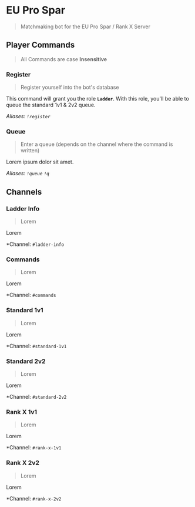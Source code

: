 
# EU Pro Spar
> Matchmaking bot for the EU Pro Spar / Rank X Server

## Player Commands
> All Commands are case **Insensitive**

### Register
> Register yourself into the bot's database

This command will grant you the role **`Ladder`**. With this role, you'll be able to queue the standard 1v1 & 2v2 queue.

*Aliases: `!register`*

### Queue

> Enter a queue (depends on the channel where the command is written)

Lorem ipsum dolor sit amet.

*Aliases: `!queue` `!q`*

## Channels
### Ladder Info
> Lorem

Lorem

*Channel: `#ladder-info`
### Commands
> Lorem

Lorem

*Channel: `#commands`
### Standard 1v1
> Lorem

Lorem

*Channel: `#standard-1v1`
### Standard 2v2
> Lorem

Lorem

*Channel: `#standard-2v2`
### Rank X 1v1
> Lorem

Lorem

*Channel: `#rank-x-1v1`
### Rank X 2v2
> Lorem

Lorem

*Channel: `#rank-x-2v2`
